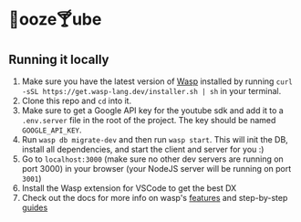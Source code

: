 # 🍺ooze🍸ube

## Running it locally

1. Make sure you have the latest version of [Wasp](https://wasp-lang.dev) installed by running `curl -sSL https://get.wasp-lang.dev/installer.sh | sh` in your terminal.
2. Clone this repo and `cd` into it.
3. Make sure to get a Google API key for the youtube sdk and add it to a `.env.server` file in the root of the project. The key should be named `GOOGLE_API_KEY`.
4. Run `wasp db migrate-dev` and then run `wasp start`. This will init the DB, install all dependencies, and start the client and server for you :)
5. Go to `localhost:3000` (make sure no other dev servers are running on port 3000) in your browser (your NodeJS server will be running on port `3001`)
6. Install the Wasp extension for VSCode to get the best DX
7. Check out the docs for more info on wasp's [features](https://wasp-lang.dev/docs/language/features) and step-by-step [guides](https://wasp-lang.dev/docs)
